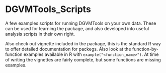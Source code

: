 # DGVMTools_Scripts

A few examples scripts for running DGVMTools on your own data.  These can be used for learning the package, and also developed 
into useful analysis scripts in their own right.

Also check out vignette included in the package, this is the standard R way to offer detailed documentation for packegs. Also
look at the function-by-function examples available in R with `example("<function_name>")`.  At time of writing the vignettes are 
fairly complete, but some functions are missing examples.
